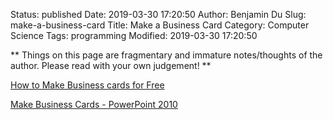 Status: published
Date: 2019-03-30 17:20:50
Author: Benjamin Du
Slug: make-a-business-card
Title: Make a Business Card
Category: Computer Science
Tags: programming
Modified: 2019-03-30 17:20:50

**
Things on this page are fragmentary and immature notes/thoughts of the author.
Please read with your own judgement!
**


[How to Make Business cards for Free](https://www.youtube.com/watch?v=DxzVnK4NuJ0)

[Make Business Cards - PowerPoint 2010](https://www.youtube.com/watch?v=WT0L9UrFKTY)


